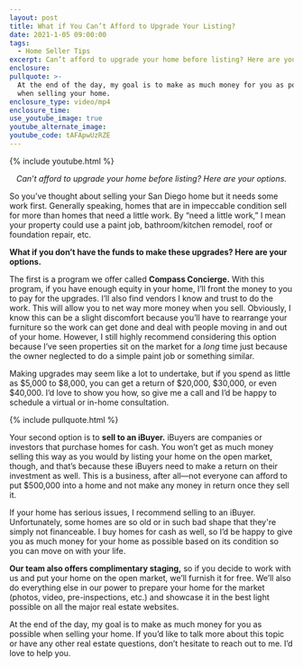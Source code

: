 ```yaml
---
layout: post
title: What if You Can’t Afford to Upgrade Your Listing?
date: 2021-1-05 09:00:00
tags:
  - Home Seller Tips
excerpt: Can’t afford to upgrade your home before listing? Here are your options.
enclosure:
pullquote: >-
  At the end of the day, my goal is to make as much money for you as possible
  when selling your home.
enclosure_type: video/mp4
enclosure_time:
use_youtube_image: true
youtube_alternate_image:
youtube_code: tAFApwUzRZE
---
```


{% include youtube.html %}

<p style="text-align: center;"><em>Can’t afford to upgrade your home before listing? Here are your options.</em></p>

So you’ve thought about selling your San Diego home but it needs some work first. Generally speaking, homes that are in impeccable condition sell for more than homes that need a little work. By “need a little work,” I mean your property could use a paint job, bathroom/kitchen remodel, roof or foundation repair, etc.&nbsp;

**What if you don’t have the funds to make these upgrades? Here are your options.&nbsp;**

The first is a program we offer called **Compass Concierge.** With this program, if you have enough equity in your home, I’ll front the money to you to pay for the upgrades. I’ll also find vendors I know and trust to do the work. This will allow you to net way more money when you sell. Obviously, I know this can be a slight discomfort because you’ll have to rearrange your furniture so the work can get done and deal with people moving in and out of your home. However, I still highly recommend considering this option because I’ve seen properties sit on the market for a *long* time just because the owner neglected to do a simple paint job or something similar.&nbsp;

Making upgrades may seem like a lot to undertake, but if you spend as little as $5,000 to $8,000, you can get a return of $20,000, $30,000, or even $40,000. I’d love to show you how, so give me a call and I’d be happy to schedule a virtual or in-home consultation.

{% include pullquote.html %}

Your second option is to **sell to an iBuyer.** iBuyers are companies or investors that purchase homes for cash. You won’t get as much money selling this way as you would by listing your home on the open market, though, and that’s because these iBuyers need to make a return on their investment as well. This is a business, after all—not everyone can afford to put $500,000 into a home and not make any money in return once they sell it.&nbsp;

If your home has serious issues, I recommend selling to an iBuyer. Unfortunately, some homes are so old or in such bad shape that they're simply not financeable. I buy homes for cash as well, so I’d be happy to give you as much money for your home as possible based on its condition so you can move on with your life.&nbsp;

**Our team also offers complimentary staging,** so if you decide to work with us and put your home on the open market, we’ll furnish it for free. We’ll also do everything else in our power to prepare your home for the market (photos, video, pre-inspections, etc.) and showcase it in the best light possible on all the major real estate websites.&nbsp;

At the end of the day, my goal is to make as much money for you as possible when selling your home. If you’d like to talk more about this topic or have any other real estate questions, don’t hesitate to reach out to me. I’d love to help you.
